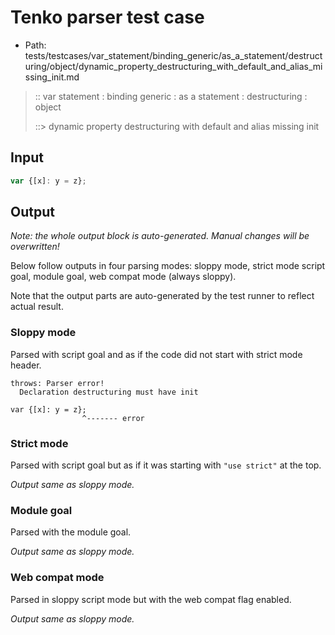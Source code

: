 # Tenko parser test case

- Path: tests/testcases/var_statement/binding_generic/as_a_statement/destructuring/object/dynamic_property_destructuring_with_default_and_alias_missing_init.md

> :: var statement : binding generic : as a statement : destructuring : object
>
> ::> dynamic property destructuring with default and alias missing init

## Input

`````js
var {[x]: y = z};
`````

## Output

_Note: the whole output block is auto-generated. Manual changes will be overwritten!_

Below follow outputs in four parsing modes: sloppy mode, strict mode script goal, module goal, web compat mode (always sloppy).

Note that the output parts are auto-generated by the test runner to reflect actual result.

### Sloppy mode

Parsed with script goal and as if the code did not start with strict mode header.

`````
throws: Parser error!
  Declaration destructuring must have init

var {[x]: y = z};
                ^------- error
`````

### Strict mode

Parsed with script goal but as if it was starting with `"use strict"` at the top.

_Output same as sloppy mode._

### Module goal

Parsed with the module goal.

_Output same as sloppy mode._

### Web compat mode

Parsed in sloppy script mode but with the web compat flag enabled.

_Output same as sloppy mode._

